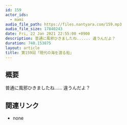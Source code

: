 ```yaml
---
id: 159
actor_ids:
  - mami
audio_file_path: https://files.nantyara.com/159.mp3
audio_file_size: 17840243
date: Fri, 22 Jan 2021 22:55:00 +0900
description: 普通に風邪ひきましたね...... 違うんだよ？
duration: 740.153875
layout: article
title: 第159回「現代の海を渡る船」
---
```

## 概要

普通に風邪ひきましたね...... 違うんだよ？

## 関連リンク

* none
